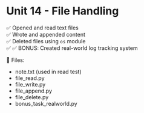 # Unit 14 - File Handling

✅ Opened and read text files  
✅ Wrote and appended content  
✅ Deleted files using `os` module  
✅ ✅ BONUS: Created real-world log tracking system

📁 Files:
- note.txt (used in read test)
- file_read.py
- file_write.py
- file_append.py
- file_delete.py
- bonus_task_realworld.py
